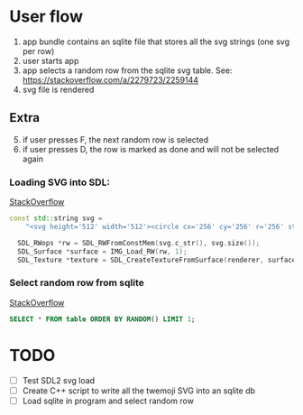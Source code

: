 # User flow
1. app bundle contains an sqlite file that stores all the svg strings (one svg per row)
2. user starts app
3. app selects a random row from the sqlite svg table. See: https://stackoverflow.com/a/2279723/2259144
4. svg file is rendered


## Extra
5. if user presses F, the next random row is selected
6. if user presses D, the row is marked as done and will not be selected again


### Loading SVG into SDL:
[StackOverflow](https://stackoverflow.com/a/64838399/2259144)
```c++
const std::string svg =
    "<svg height='512' width='512'><circle cx='256' cy='256' r='256' stroke='red' stroke-width='4' fill='red'/></svg>";

  SDL_RWops *rw = SDL_RWFromConstMem(svg.c_str(), svg.size());
  SDL_Surface *surface = IMG_Load_RW(rw, 1);
  SDL_Texture *texture = SDL_CreateTextureFromSurface(renderer, surface);
```

### Select random row from sqlite
[StackOverflow](https://stackoverflow.com/a/2279723/2259144)
```sql
SELECT * FROM table ORDER BY RANDOM() LIMIT 1;
```

# TODO
- [ ] Test SDL2 svg load
- [ ] Create C++ script to write all the twemoji SVG into an sqlite db
- [ ] Load sqlite in program and select random row
